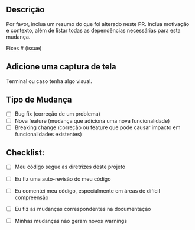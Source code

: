 ## Descrição

Por favor, inclua um resumo do que foi alterado neste PR. Inclua motivação e contexto, além de listar todas as dependências necessárias para esta mudança.

Fixes # (issue)

## Adicione uma captura de tela

Terminal ou caso tenha algo visual.

## Tipo de Mudança

- [ ] Bug fix (correção de um problema)
- [ ] Nova feature (mudança que adiciona uma nova funcionalidade)
- [ ] Breaking change (correção ou feature que pode causar impacto em funcionalidades existentes)

## Checklist:

- [ ] Meu código segue as diretrizes deste projeto
- [ ] Eu fiz uma auto-revisão do meu código
- [ ] Eu comentei meu código, especialmente em áreas de difícil compreensão
- [ ] Eu fiz as mudanças correspondentes na documentação
- [ ] Minhas mudanças não geram novos warnings

